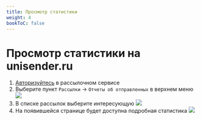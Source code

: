 ```yaml
---
title: Просмотр статистики
weight: 4
bookToC: false
---
```


# Просмотр статистики на unisender.ru

1. [Авторизуйтесь](../auth) в рассылочном сервисе
2. Выберите пункт `Рассылки` → `Отчеты об отправленных` в верхнем меню ![](../img/unisender_stats_page_link.png) 
3. В списке рассылок выберите интересующую ![](../img/unisender_stats_page_list.png)
4. На появившейся странице будет доступна подробная статистика ![](../img/unisender_stats_page.png)